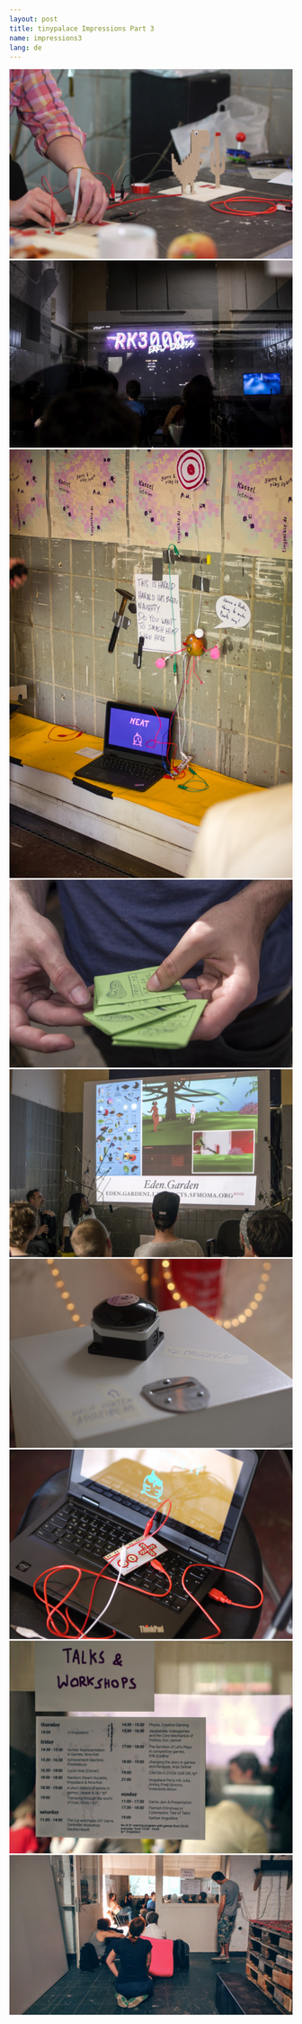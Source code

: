 ```yaml
---
layout: post
title: tinypalace Impressions Part 3
name: impressions3
lang: de
---
```


<div class="photogalerie">
<a href="/assets/img/2016/3/P1090049.jpg" target="_blank"><img src="/assets/img/2016/3/P1090049.jpg"></a>
<a href="/assets/img/2016/3/IMGP0478.jpg" target="_blank"><img src="/assets/img/2016/3/IMGP0478.jpg"></a>
<a href="/assets/img/2016/3/IMGP0512.jpg" target="_blank"><img src="/assets/img/2016/3/IMGP0512.jpg"></a>
<a href="/assets/img/2016/3/IMGP0610.jpg" target="_blank"><img src="/assets/img/2016/3/IMGP0610.jpg"></a>
<a href="/assets/img/2016/3/IMGP0661.jpg" target="_blank"><img src="/assets/img/2016/3/IMGP0661.jpg"></a>
<a href="/assets/img/2016/3/P1080925.jpg" target="_blank"><img src="/assets/img/2016/3/P1080925.jpg"></a>
<a href="/assets/img/2016/3/P1080959.jpg" target="_blank"><img src="/assets/img/2016/3/P1080959.jpg"></a>
<a href="/assets/img/2016/3/P1090007.jpg" target="_blank"><img src="/assets/img/2016/3/P1090007.jpg"></a>
<a href="/assets/img/2016/3/IMG_20160521_153500102.jpg" target="_blank"><img src="/assets/img/2016/3/IMG_20160521_153500102.jpg"></a>
</div>